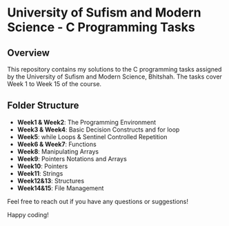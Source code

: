 # University of Sufism and Modern Science - C Programming Tasks

## Overview
This repository contains my solutions to the C programming tasks assigned by the University of Sufism and Modern Science, Bhitshah. The tasks cover Week 1 to Week 15 of the course.

## Folder Structure
- **Week1 & Week2**: The Programming Environment
- **Week3 & Week4**: Basic Decision Constructs and for loop
- **Week5**: while Loops & Sentinel Controlled Repetition
- **Week6 & Week7**: Functions
- **Week8**: Manipulating Arrays
- **Week9**: Pointers Notations and Arrays
- **Week10**: Pointers
- **Week11**: Strings
- **Week12&13**: Structures
- **Week14&15**: File Management

Feel free to reach out if you have any questions or suggestions!

Happy coding!
